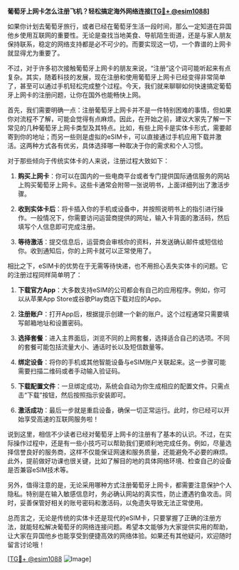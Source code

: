 **葡萄牙上网卡怎么注册飞机？轻松搞定海外网络连接[[TG💪+ @esim1088](https://t.me/s/esim1088)]**

如果你计划去葡萄牙旅行，或者已经在葡萄牙生活一段时间，那么一定知道在异国他乡使用互联网的重要性。无论是查找当地美食、导航陌生街道，还是与家人朋友保持联系，稳定的网络支持都是必不可少的。而要实现这一切，一个靠谱的上网卡就显得尤为重要了。

不过，对于许多初次接触葡萄牙上网卡的朋友来说，“注册”这个词可能听起来有点复杂。其实，随着科技的发展，现在注册和使用葡萄牙上网卡已经变得非常简单了，甚至可以通过手机轻松完成整个过程。今天，我们就来聊聊如何快速搞定葡萄牙上网卡的注册问题，让你在国外也能畅快上网。

首先，我们需要明确一点：注册葡萄牙上网卡并不是一件特别困难的事情，但如果你对流程不了解，可能会觉得有点麻烦。因此，在开始之前，建议大家先了解一下常见的几种葡萄牙上网卡类型及其特点。比如，有些上网卡是实体卡形式，需要邮寄到你的地址；而另一些则是虚拟的eSIM卡，可以直接通过手机应用下载并激活。这两种方式各有优劣，具体选择哪一种取决于你的需求和个人习惯。

对于那些倾向于传统实体卡的人来说，注册过程大致如下：

1. **购买上网卡**：你可以在国内的一些电商平台或者专门提供国际通信服务的网站上购买葡萄牙上网卡。这些卡通常会附带一张说明书，上面详细列出了激活步骤。
   
2. **收到实体卡后**：将卡插入你的手机或设备中，并按照说明书上的指引进行操作。一般情况下，你需要访问运营商提供的网址，输入卡背面的激活码，然后填写个人信息即可完成注册。

3. **等待激活**：提交信息后，运营商会审核你的资料，并发送确认邮件或短信给你。收到通知后，你的上网卡就可以正常使用了。

相比之下，eSIM卡的优势在于无需等待快递，也不用担心丢失实体卡的问题。它的注册过程同样简单明了：

1. **下载官方App**：大多数支持eSIM的公司都会有自己的应用程序。例如，你可以从苹果App Store或谷歌Play商店下载对应的App。

2. **注册账户**：打开App后，根据提示创建一个新的账户。这个过程通常只需要填写邮箱地址和设置密码。

3. **选择套餐**：进入主界面后，浏览不同的上网套餐，选择适合自己的选项。不同的套餐可能包括流量大小、通话时长以及短信数量等。

4. **绑定设备**：将你的手机或其他智能设备与eSIM账户关联起来。这一步骤可能需要扫描二维码或者手动输入验证码。

5. **下载配置文件**：一旦绑定成功，系统会自动为你生成相应的配置文件。只需点击“下载”按钮，然后按照指示安装即可。

6. **激活成功**：最后一步就是重启设备，确保一切正常运行。此时，你已经可以开始享受高速的互联网服务啦！

说到这里，相信不少读者已经对葡萄牙上网卡的注册有了基本的认识。不过，在实际操作过程中，还是有一些小技巧可以帮助我们更顺利地完成任务。例如，尽量选择信誉良好的服务商，这样不仅能保证网速和服务质量，还能避免不必要的麻烦。此外，提前做好功课也很关键，比如了解目的地的具体网络环境、检查自己的设备是否兼容eSIM技术等。

另外，值得注意的是，无论采用哪种方式注册葡萄牙上网卡，都需要注意保护个人隐私。特别是在输入敏感信息时，务必确认网站的真实性，防止遭遇钓鱼攻击。同时，妥善保管好相关的账号密码和激活码，以免遗失导致无法正常使用。

总而言之，无论是传统的实体卡还是现代的eSIM卡，只要掌握了正确的注册方法，就能轻松解决葡萄牙的网络连接问题。希望本文能够为大家提供实用的帮助，让大家在异国他乡也能享受到便捷高效的网络体验。如果还有其他疑问，欢迎随时留言讨论哦！

[[TG💪+ @esim1088](https://t.me/s/esim1088) ![Image](https://i.postimg.cc/4NQfJmqS/Snipaste-2025-05-13-00-14-12.png)]